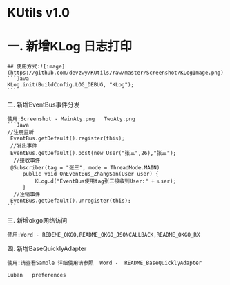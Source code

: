 KUtils v1.0
================
 # 一. 新增KLog 日志打印

    ## 使用方式:![image](https://github.com/devzwy/KUtils/raw/master/Screenshot/KLogImage.png)
    ```Java
    KLog.init(BuildConfig.LOG_DEBUG, "KLog");
    ```
 二. 新增EventBus事件分发

    使用:Screenshot - MainAty.png   TwoAty.png
    ```Java
    //注册监听
     EventBus.getDefault().register(this);
     //发出事件
     EventBus.getDefault().post(new User("张三",26),"张三");
      //接收事件
     @Subscriber(tag = "张三", mode = ThreadMode.MAIN)
         public void OnEventBus_ZhangSan(User user) {
             KLog.d("EventBus使用tag张三接收到User:" + user);
         }
      //注销事件
     EventBus.getDefault().unregister(this);
    ```


 三. 新增okgo网络访问

    使用:Word - REDEME_OKGO,README_OKGO_JSONCALLBACK,README_OKGO_RX

 四. 新增BaseQuicklyAdapter

    使用:请查看Sample 详细使用请参照  Word -  README_BaseQuicklyAdapter

    Luban   preferences